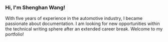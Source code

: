 ### Hi, I'm Shenghan Wang!

With five years of experience in the automotive industry, I became passionate about documentation. I am looking for new opportunities within the technical writing sphere after an extended career break. Welcome to my portfolio!
